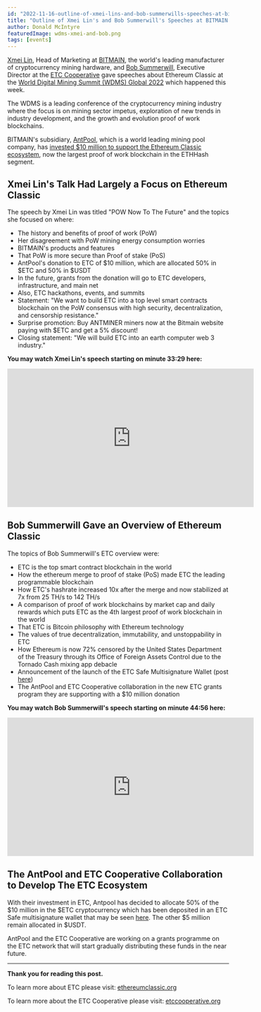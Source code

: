 ```yaml
---
id: "2022-11-16-outline-of-xmei-lins-and-bob-summerwills-speeches-at-bitmain-wdsm-global-2022-en"
title: "Outline of Xmei Lin's and Bob Summerwill's Speeches at BITMAIN's WDMS Global 2022"
author: Donald McIntyre
featuredImage: wdms-xmei-and-bob.png
tags: [events]
---
```


[Xmei Lin](https://twitter.com/xmei_lin), Head of Marketing at [BITMAIN](https://www.bitmain.com/), the world's leading manufacturer of cryptocurrency mining hardware, and [Bob Summerwill](https://twitter.com/BobSummerwill), Executive Director at the [ETC Cooperative](https://etccooperative.org) gave speeches about Ethereum Classic at the [World Digital Mining Summit (WDMS) Global 2022](https://www.bitmain.com/wdms/wdmsGlobal) which happened this week.

The WDMS is a leading conference of the cryptocurrency mining industry where the focus is on mining sector impetus, exploration of new trends in industry development, and the growth and evolution proof of work blockchains.

BITMAIN's subsidiary, [AntPool](https://www.antpool.com/home), which is a world leading mining pool company, has [invested $10 million to support the Ethereum Classic ecosystem](https://www.coindesk.com/business/2022/07/26/antpool-supports-ethereum-classic-ecosystem-with-10m-investment/), now the largest proof of work blockchain in the ETHHash segment.

## Xmei Lin's Talk Had Largely a Focus on Ethereum Classic

The speech by Xmei Lin was titled "POW Now To The Future" and the topics she focused on where:

- The history and benefits of proof of work (PoW)
- Her disagreement with PoW mining energy consumption worries
- BITMAIN's products and features
- That PoW is more secure than Proof of stake (PoS)
- AntPool's donation to ETC of $10 million, which are allocated 50% in $ETC and 50% in $USDT
- In the future, grants from the donation will go to ETC developers, infrastructure, and main net
- Also, ETC hackathons, events, and summits
- Statement: "We want to build ETC into a top level smart contracts blockchain on the PoW consensus with high security, decentralization, and censorship resistance."
- Surprise promotion: Buy ANTMINER miners now at the Bitmain website paying with $ETC and get a 5% discount!
- Closing statement: "We will build ETC into an earth computer web 3 industry."

**You may watch Xmei Lin's speech starting on minute 33:29 here:**

<iframe width="560" height="315" src="https://www.youtube.com/embed/bLSXYDpKOgk?start=2009" title="YouTube video player" frameborder="0" allow="accelerometer; autoplay; clipboard-write; encrypted-media; gyroscope; picture-in-picture" allowfullscreen></iframe>

## Bob Summerwill Gave an Overview of Ethereum Classic

The topics of Bob Summerwill's ETC overview were:

- ETC is the top smart contract blockchain in the world
- How the ethereum merge to proof of stake (PoS) made ETC the leading programmable blockchain
- How ETC's hashrate increased 10x after the merge and now stabilized at 7x from 25 TH/s to 142 TH/s
- A comparison of proof of work blockchains by market cap and daily rewards which puts ETC as the 4th largest proof of work blockchain in the world
- That ETC is Bitcoin philosophy with Ethereum technology
- The values of true decentralization, immutability, and unstoppability in ETC
- How Ethereum is now 72% censored by the United States Department of the Treasury through its Office of Foreign Assets Control due to the Tornado Cash mixing app debacle
- Announcement of the launch of the ETC Safe Multisignature Wallet (post [here](https://etccooperative.org/posts/2022-11-09-ethereum-classic-safe-multisig-wallet-review-en))
- The AntPool and ETC Cooperative collaboration in the new ETC grants program they are supporting with a $10 million donation

**You may watch Bob Summerwill's speech starting on minute 44:56 here:**

<iframe width="560" height="315" src="https://www.youtube.com/embed/bLSXYDpKOgk?start=2696" title="YouTube video player" frameborder="0" allow="accelerometer; autoplay; clipboard-write; encrypted-media; gyroscope; picture-in-picture" allowfullscreen></iframe>

## The AntPool and ETC Cooperative Collaboration to Develop The ETC Ecosystem

With their investment in ETC, Antpool has decided to allocate 50% of the $10 million in the $ETC cryptocurrency which has been deposited in an ETC Safe multisignature wallet that may be seen [here](https://blockscout.com/etc/mainnet/address/0x3db3D728B8783656b83c3cB8eDc1481eC3c62f82). The other $5 million remain allocated in $USDT.

AntPool and the ETC Cooperative are working on a grants programme on the ETC network that will start gradually distributing these funds in the near future.

---

**Thank you for reading this post.**

To learn more about ETC please visit: [ethereumclassic.org](https://ethereumclassic.org)

To learn more about the ETC Cooperative please visit: [etccooperative.org](https://etccooperative.org)
